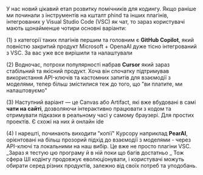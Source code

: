 <!--
date: 2024-10-05T13:05:09
-->

У нас новий цікавий етап розвитку помічників для кодингу. Якщо раніше ми починали з інструментів на кшталт phind та інших плагінів, інтегрованих у Visual Studio Code (VSC) як чат, то зараз користувачі мають щонайменше чотири основні варіанти:

(1) з категорії таких плагінів першим та головним є **GitHub Copilot**, який повністю закритий продукт Microsoft + OpenaAI дуже тісно інтегрований з VSC. За вас уже все вирішили та налаштували

(2) Водночас, потрохи популярності набрав **Cursor** який зараз стабільний та якісний продукт. Хоча він спочатку підтримував використання API-ключів та кастомних запитів для взаємодії з моделями, тепер більш змістилися теж до того, що "ви платите, ми налаштовуємо"

(3) Наступний варіант  — це Canvas або Artifact, які вже вбудовані в самі **чати на сайті**, дозволяючи інтерактивно працювати з кодом та отримувати підказки в реальному часі у самому браузері. Для простих проектів. Є схожі на них й онлайн ide

(4) І нарешті, починають виходити "копії" Курсору наприклад **PearAI**, орієнтовані на більш прозорий підхід до взаємодії з моделями - через API-ключі та локальними на наш вибір. Це вже не просто плагіни VSC. _Зараз я тестую цю програму й в ній поки що багів достатньо
_
Тож сфера ШІ кодінгу продовжує еволюціонувати, і користувачі можуть обирати серед різних продуктів, залежно від своїх потреб та уподобань.